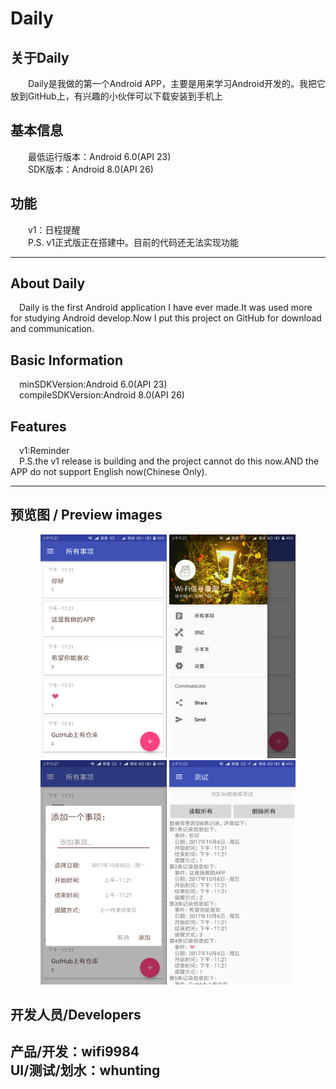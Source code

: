 Daily
====
关于Daily<br>
---
&emsp;&emsp;Daily是我做的第一个Android APP，主要是用来学习Android开发的。我把它放到GitHub上，有兴趣的小伙伴可以下载安装到手机上

基本信息<br>
---
&emsp;&emsp;最低运行版本：Android 6.0(API 23)<br>
&emsp;&emsp;SDK版本：Android 8.0(API 26)

功能<br>
---
&emsp;&emsp;v1：日程提醒<br>
&emsp;&emsp;P.S. v1正式版正在搭建中。目前的代码还无法实现功能

---

About Daily<br>
---
&ensp;&ensp;Daily is the first Android application I have ever made.It was used more for studying Android develop.Now I put this project on GitHub for download and communication.

Basic Information<br>
---
&ensp;&ensp;minSDKVersion:Android 6.0(API 23)<br>
&ensp;&ensp;compileSDKVersion:Android 8.0(API 26)

Features<br>
---
&ensp;&ensp;v1:Reminder<br>
&ensp;&ensp;P.S.the v1 release is building and the project cannot do this now.AND the APP do not support English now(Chinese Only).

---

预览图 / Preview images
---
<center>
  <img src="https://raw.githubusercontent.com/wifi9984/wifi9984.github.io/master/img/Screenshot_2017-10-30-11-21-46-492_com.wyf.daily.png" width="40%" title="EventsFragment" alt="EventsFragment"/>
  <img src="https://raw.githubusercontent.com/wifi9984/wifi9984.github.io/master/img/Screenshot_2017-10-30-11-21-56-522_com.wyf.daily.png" width="40%" title="NavigationDrawer" alt="NavigationDrawer"/>
  <img src="https://raw.githubusercontent.com/wifi9984/wifi9984.github.io/master/img/Screenshot_2017-10-30-11-21-51-642_com.wyf.daily.png" width="40%" title="NewEventActivity" alt="NewEventActivity"/>
  <img src="https://raw.githubusercontent.com/wifi9984/wifi9984.github.io/master/img/Screenshot_2017-10-30-11-22-00-389_com.wyf.daily.png" width="40%" title="DebugFragment" alt="DebugFragment"/>
</center>

开发人员/Developers<br>
---
产品/开发：wifi9984<br>
UI/测试/划水：whunting<br>
---
